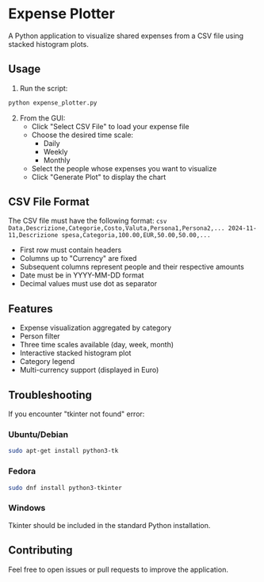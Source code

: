 # Expense Plotter

A Python application to visualize shared expenses from a CSV file using stacked histogram plots.

## Usage

1. Run the script:
```bash
python expense_plotter.py
```

2. From the GUI:
    - Click "Select CSV File" to load your expense file
    - Choose the desired time scale:
        - Daily
        - Weekly
        - Monthly
    - Select the people whose expenses you want to visualize
    - Click "Generate Plot" to display the chart

## CSV File Format

The CSV file must have the following format:
    ```csv
    Data,Descrizione,Categorie,Costo,Valuta,Persona1,Persona2,...
    2024-11-11,Descrizione spesa,Categoria,100.00,EUR,50.00,50.00,...
    ```

- First row must contain headers
- Columns up to "Currency" are fixed
- Subsequent columns represent people and their respective amounts
- Date must be in YYYY-MM-DD format
- Decimal values must use dot as separator

## Features

- Expense visualization aggregated by category
- Person filter
- Three time scales available (day, week, month)
- Interactive stacked histogram plot
- Category legend
- Multi-currency support (displayed in Euro)

## Troubleshooting

If you encounter "tkinter not found" error:

### Ubuntu/Debian
```bash
sudo apt-get install python3-tk
```

### Fedora
```bash
sudo dnf install python3-tkinter
```

### Windows
Tkinter should be included in the standard Python installation.

## Contributing

Feel free to open issues or pull requests to improve the application.
